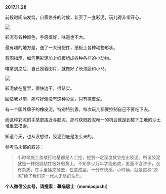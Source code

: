 
          
            
**2017.11.28**

前段时间喵发烧，自家修养的时候，新买了一套彩泥，玩儿得非常开心。



![](//upload-images.jianshu.io/upload_images/51001-ff4e572a19502bd4.JPG)




彩泥有各种颜色，手感很好，味道也不大。

最有趣的地方是，送了一大份配件，纸板上各种动物形状。

有图指示，如何用彩泥加上纸板组成各种各样的小动物。

喵拿到之后，自己照着图片，就做好了长颈鹿和小马。



![](//upload-images.jianshu.io/upload_images/51001-9f8a6649b343ef64.JPG)




彩泥放在屋里，很快边干，很结实。

回忆我以前，那时好像没有这种彩泥，只有橡皮泥。

有一个国外牌子的橡皮泥，特别特别香，每次玩儿都要控制自己不要吃下去。

而这种彩泥的手感更接近与胶泥，那时获取胶泥唯一的机会就是到楼下工地的沙土堆里去摸索。

知道今天，也从没想过，胶泥到底是怎么来的。

参考马未都的叙述：
>小时候施工盖楼打地基都是人工挖，挖到一定深度就会挖出胶泥。所谓胶泥就是一种细腻粘性极好的黄土，不知多少万年才能形成，里面不含沙子，没有杂质，在手里揉来揉去，任意成型，十分有快感。小时候，就是这种“胶泥”给了我们这一代人无尽的快乐。




**个人微信公众号，请搜索：摹喵居士（momiaojushi）**

          
        